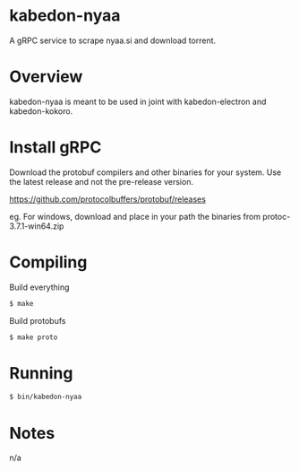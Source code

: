 # kabedon-nyaa
A gRPC service to scrape nyaa.si and download torrent.

# Overview
kabedon-nyaa is meant to be used in joint with kabedon-electron and kabedon-kokoro.

# Install gRPC
Download the protobuf compilers and other binaries for your system. Use the latest release and not the pre-release version.

https://github.com/protocolbuffers/protobuf/releases

eg. For windows, download and place in your path the binaries from protoc-3.7.1-win64.zip 

# Compiling
Build everything
```bash
$ make
```

Build protobufs
```bash
$ make proto
```

# Running
```bash
$ bin/kabedon-nyaa
```

# Notes
n/a